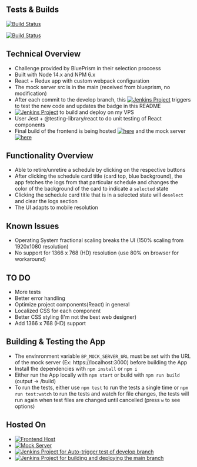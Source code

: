 ## Tests & Builds
[![Build Status](http://jenkins.fpetros.com/buildStatus/icon?job=Blue+Prism+Frotend+Develop+Testing&subject=Test%20Develop)](http://jenkins.fpetros.com/job/Blue%20Prism%20Frotend%20Develop%20Testing/lastBuild)

[![Build Status](http://jenkins.fpetros.com/buildStatus/icon?job=Blue+Prism+Frotend+Build+And+Deploy&subject=Deploy%20Main)](http://jenkins.fpetros.com/job/Blue%20Prism%20Frotend%20Build%20And%20Deploy/lastBuild)

## Technical Overview

* Challenge provided by BluePrism in their selection proccess
* Built with Node 14.x and NPM 6.x
* React + Redux app with custom webpack configuration
* The mock server src is in the main (received from blueprism, no modification)
* After each commit to the develop branch, this [![Jenkins Project](JenkinsProjects)](http://jenkins.fpetros.com/job/Blue%20Prism%20Frotend%20Develop%20Testing) triggers to test the new code and updates the badge in this README
* [![Jenkins Project](JenkinsProjects)](http://jenkins.fpetros.com/job/Blue%20Prism%20Frotend%20Build%20And%20Deploy) to build and deploy on my VPS
* User Jest + @testing-library/react to do unit testing of React components
* Final build of the frontend is being hosted [![here](FrontendHost)](http://apps.fpetros.com/blueprism) and the mock server [![here](MockServer)](http://apps.fpetros.com/blueprism-mock-server)

## Functionality Overview

* Able to retire/unretire a schedule by clicking on the respective buttons
* After clicking the schedule card title (card top, blue background), the app fetches the logs from that particular schedule and changes the color of the background of the card to indicate a `selected` state
* Clicking the schedule card title that is in a selected state will `deselect` and clear the logs section
* The UI adapts to mobile resolution

## Known Issues

* Operating System fractional scaling breaks the UI (150% scaling from 1920x1080 resolution)
* No support for 1366 x 768 (HD) resolution (use 80% on browser for workaround)

## TO DO

* More tests
* Better error handling
* Optimize project components(React) in general
* Localized CSS for each component
* Better CSS styling (I'm not the best web designer)
* Add 1366 x 768 (HD) support

## Building & Testing the App
* The envinronment variable `BP_MOCK_SERVER_URL` must be set with the URL of the mock server (Ex: https://localhost:3000) before building the App
* Install the dependencies with `npm install` or `npm i`
* Either run the App locally with `npm start` or build with `npm run build` (output -> /build) 
* To run the tests, either use `npm test` to run the tests a single time or `npm run test:watch` to run the tests and watch for file changes, the tests will run again when test files are changed until cancelled (press `w` to see options)

## Hosted On

* [![Frontend Host](FrontendHost)](http://apps.fpetros.com/blueprism)
* [![Mock Server](MockServer)](http://apps.fpetros.com/blueprism-mock-server)
* [![Jenkins Project for Auto-trigger test of develop branch](JenkinsProjects)](http://jenkins.fpetros.com/job/Blue%20Prism%20Frotend%20Develop%20Testing)
* [![Jenkins Project for building and deploying the main branch](JenkinsProjects)](http://jenkins.fpetros.com/job/Blue%20Prism%20Frotend%20Build%20And%20Deploy)
